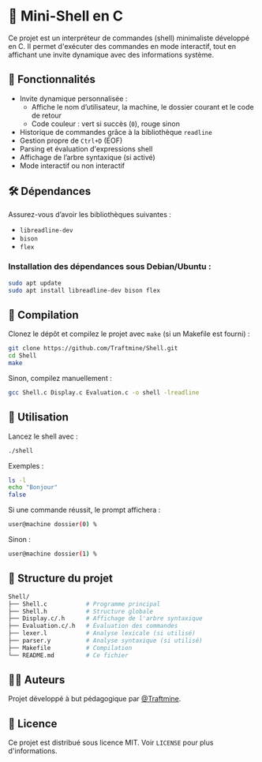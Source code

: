 # 🐚 Mini-Shell en C

Ce projet est un interpréteur de commandes (shell) minimaliste développé en C. Il permet d'exécuter des commandes en mode interactif, tout en affichant une invite dynamique avec des informations système.

## 🚀 Fonctionnalités

- Invite dynamique personnalisée :
  - Affiche le nom d’utilisateur, la machine, le dossier courant et le code de retour
  - Code couleur : vert si succès (`0`), rouge sinon
- Historique de commandes grâce à la bibliothèque `readline`
- Gestion propre de `Ctrl+D` (EOF)
- Parsing et évaluation d'expressions shell
- Affichage de l’arbre syntaxique (si activé)
- Mode interactif ou non interactif

## 🛠️ Dépendances

Assurez-vous d’avoir les bibliothèques suivantes :

- `libreadline-dev`
- `bison`
- `flex`

### Installation des dépendances sous Debian/Ubuntu :

```bash
sudo apt update
sudo apt install libreadline-dev bison flex
```

## 🔧 Compilation
Clonez le dépôt et compilez le projet avec `make` (si un Makefile est fourni) :

```bash
git clone https://github.com/Traftmine/Shell.git
cd Shell
make
```

Sinon, compilez manuellement :

```bash
gcc Shell.c Display.c Evaluation.c -o shell -lreadline
```

## 🧪 Utilisation

Lancez le shell avec : 
```bash
./shell
```

Exemples :

```bash
ls -l
echo "Bonjour"
false
```

Si une commande réussit, le prompt affichera :
```bash
user@machine dossier(0) %
```
Sinon :
```bash
user@machine dossier(1) %
```

## 📁 Structure du projet
```bash
Shell/
├── Shell.c           # Programme principal
├── Shell.h           # Structure globale
├── Display.c/.h      # Affichage de l'arbre syntaxique
├── Evaluation.c/.h   # Évaluation des commandes
├── lexer.l           # Analyse lexicale (si utilisé)
├── parser.y          # Analyse syntaxique (si utilisé)
├── Makefile          # Compilation
└── README.md         # Ce fichier
```

## 👨‍💻 Auteurs

Projet développé à but pédagogique par [@Traftmine](https://github.com/Traftmine).

## 📜 Licence

Ce projet est distribué sous licence MIT. Voir `LICENSE` pour plus d'informations.

